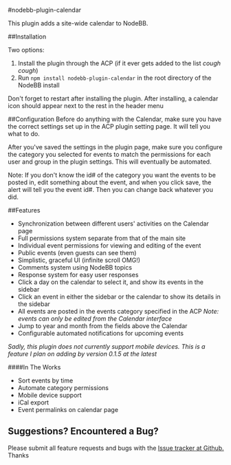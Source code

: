 #nodebb-plugin-calendar

This plugin adds a site-wide calendar to NodeBB.

##Installation

Two options:
1. Install the plugin through the ACP (if it ever gets added to the list *cough cough*)
2. Run `npm install nodebb-plugin-calendar` in the root directory of the NodeBB install

Don't forget to restart after installing the plugin. After installing, a calendar icon should appear next to the rest in the header menu

##Configuration
Before do anything with the Calendar, make sure you have the correct settings set up in the ACP plugin setting page. It will tell you what to do.

After you've saved the settings in the plugin page, make sure you configure the category you selected for events to match the permissions for each user and group in the plugin settings. This will eventually be automated.

Note: If you don't know the id# of the category you want the events to be posted in, edit something about the event, and when you click save, the alert will tell you the event id#. Then you can change back whatever you did.

##Features
* Synchronization between different users' activities on the Calendar page
* Full permissions system separate from that of the main site
* Individual event permissions for viewing and editing of the event
* Public events (even guests can see them)
* Simplistic, graceful UI (infinite scroll OMG!)
* Comments system using NodeBB topics
* Response system for easy user responses
* Click a day on the calendar to select it, and show its events in the sidebar
* Click an event in either the sidebar or the calendar to show its details in the sidebar
* All events are posted in the events category specified in the ACP *Note: events can only be edited from the Calendar interface*
* Jump to year and month from the fields above the Calendar
* Configurable automated notifications for upcoming events

*Sadly, this plugin does not currently support mobile devices. This is a feature I plan on adding by version 0.1.5 at the latest*

####In The Works

* Sort events by time
* Automate category permissions
* Mobile device support
* iCal export
* Event permalinks on calendar page

## Suggestions? Encountered a Bug?
Please submit all feature requests and bugs with the [Issue tracker at Github.](https://github.com/pitaj/nodebb-plugin-calendar/issues) Thanks
